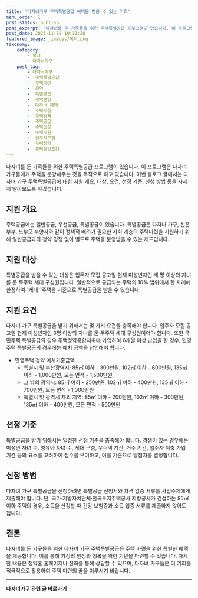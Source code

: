 ```yaml
---
title: '다자녀가구 주택특별공급 혜택을 받을 수 있는 기회'
menu_order: 1
post_status: publish
post_excerpt: '다자녀를 둔 가족들을 위한 주택특별공급 프로그램이 있습니다. 이 프로그램은 다자녀 가구들에게 주택을 분양해주는 것을 목적으로 하고 있습니다. 이번 블로그 글에서는 다자녀 가구 주택특별공급에 대한 지원 개요, 대상, 요건, 선정 기준, 신청 방법 등을 자세히 알아보도록 하겠습니다.'
post_date: 2023-11-18 10:11:20
featured_image: _images/복지.png
taxonomy:
    category:
        - 복지
        - 다자녀가구
    post_tag:
        - 다자녀가구
        -  주택특별공급
        -  주택마련
        -  청약
        -  특별공급
        -  주택분양
        -  다자녀 혜택
        -  주택지원
        -  주택정책
        -  주택공급
        -  주택신청
        -  주택지원
        -  입주자모집
        -  주택청약
        -  주택분양조건
---
```



다자녀를 둔 가족들을 위한 주택특별공급 프로그램이 있습니다. 이 프로그램은 다자녀 가구들에게 주택을 분양해주는 것을 목적으로 하고 있습니다. 이번 블로그 글에서는 다자녀 가구 주택특별공급에 대한 지원 개요, 대상, 요건, 선정 기준, 신청 방법 등을 자세히 알아보도록 하겠습니다.

## 지원 개요

주택공급에는 일반공급, 우선공급, 특별공급이 있습니다. 특별공급은 다자녀 가구, 신혼부부, 노부모 부양자와 같이 정책적 배려가 필요한 사회 계층의 주택마련을 지원하기 위해 일반공급과의 청약 경쟁 없이 별도로 주택을 분양받을 수 있는 제도입니다.

## 지원 대상

특별공급을 받을 수 있는 대상은 입주자 모집 공고일 현재 미성년자인 세 명 이상의 자녀를 둔 무주택 세대 구성원입니다. 일반적으로 공급되는 주택의 10% 범위에서 한 차례에 한정하여 1세대 1주택을 기준으로 특별공급을 받을 수 있습니다.

## 지원 요건

다자녀 가구 특별공급을 받기 위해서는 몇 가지 요건을 충족해야 합니다. 입주자 모집 공고일 현재 미성년자인 3명 이상의 자녀를 둔 무주택 세대 구성원이어야 합니다. 또한 국민주택 특별공급의 경우 주택청약종합저축에 가입하여 6개월 이상 납입을 한 경우, 민영주택 특별공급의 경우에는 예치 금액을 납입해야 합니다.

* 민영주택 청약 예치기준금액
  - 특별시 및 부산광역시: 85㎡ 이하 - 300만원, 102㎡ 이하 - 600만원, 135㎡ 이하 - 1,000만원, 모든 면적 - 1,500만원
  - 그 밖의 광역시: 85㎡ 이하 - 250만원, 102㎡ 이하 - 400만원, 135㎡ 이하 - 700만원, 모든 면적 - 1,000만원
  - 특별시 및 광역시 제외 지역: 85㎡ 이하 - 200만원, 102㎡ 이하 - 300만원, 135㎡ 이하 - 400만원, 모든 면적 - 500만원

## 선정 기준

특별공급을 받기 위해서는 일정한 선정 기준을 충족해야 합니다. 경쟁이 있는 경우에는 미성년 자녀 수, 영유아 자녀 수, 세대 구성, 무주택 기간, 거주 기간, 입주자 저축 가입 기간 등의 요소를 고려하여 점수를 부여하고, 이를 기준으로 당첨자를 결정합니다.

## 신청 방법

다자녀 가구 특별공급을 신청하려면 특별공급 신청서와 자격 입증 서류를 사업주체에게 제출해야 합니다. 단, 국가·지방자치단체·한국토지주택공사·지방공사가 건설하는 85㎡ 이하 주택의 경우, 소득을 산정할 때 건강 보험증과 소득 입증 서류를 제출하지 않아도 됩니다.

## 결론

다자녀를 둔 가구들을 위한 다자녀 가구 주택특별공급은 주택 마련을 위한 특별한 혜택을 제공합니다. 이를 통해 가정의 안정과 행복을 위한 기반을 마련할 수 있습니다. 자세한 내용은 청약홈 홈페이지나 전화를 통해 상담할 수 있으며, 다자녀 가구들은 이 기회를 적극적으로 활용하여 주택 마련의 꿈을 이루시기 바랍니다. 
                       
<!-- wp:separator -->
<hr class="wp-block-separator has-alpha-channel-opacity"/>
<!-- /wp:separator -->

<!-- wp:group {"backgroundColor":"base","layout":{"type":"constrained"}} -->
<div class="wp-block-group has-base-background-color has-background"><!-- wp:paragraph {"align":"center","fontSize":"medium"} -->
<p class="has-text-align-center has-large-font-size"><strong>다자녀가구 관련 글 바로가기</strong></p>
<!-- /wp:paragraph -->


<!-- wp:latest-posts
{"categories":[{"id":22700,"count":19,"description":"","link":"https://uknowlaw.com/category/%eb%8b%a4%ec%9e%90%eb%85%80%ea%b0%80%ea%b5%ac/","name":"다자녀가구","slug":"다자녀가구","taxonomy":"category","parent":0,"meta":[],"_links":{"self":[{"href":"https://uknowlaw.com/wp-json/wp/v2/categories/22700"}],"collection":[{"href":"https://uknowlaw.com/wp-json/wp/v2/categories"}],"about":[{"href":"https://uknowlaw.com/wp-json/wp/v2/taxonomies/category"}],"wp:post_type":[{"href":"https://uknowlaw.com/wp-json/wp/v2/posts?categories=22700"}],"curies":[{"name":"wp","href":"https://api.w.org/{rel}","templated":true}]}}],"postsToShow":100,"excerptLength":28,"postLayout":"grid","columns":2,"featuredImageAlign":"left","featuredImageSizeSlug":"large","fontSize":"small"} /--></div>
<!-- /wp:group -->